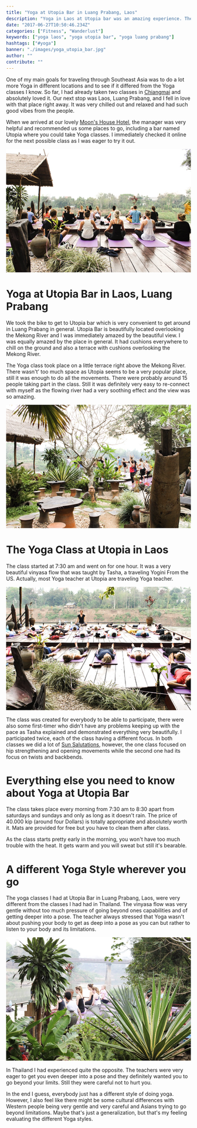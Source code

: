 ```yaml
---
title: "Yoga at Utopia Bar in Luang Prabang, Laos"
description: "Yoga in Laos at Utopia bar was an amazing experience. The view was one of a kind and the teacher did a great job. Read here what you can expect if you go there."
date: "2017-06-27T10:50:46.234Z"
categories: ["Fitness", "Wanderlust"]
keywords: ["yoga laos", "yoga utopia bar", "yoga luang prabang"]
hashtags: ["#yoga"]
banner: "./images/yoga_utopia_bar.jpg"
author: ""
contribute: ""
---
```


One of my main goals for traveling through Southeast Asia was to do a lot more Yoga in different locations and to see if it differed from the Yoga classes I know. So far, I had already taken two classes in [Chiangmai](https://www.21moves.com/yoga-in-thailand-yoga-ananda-chiangmai/) and absolutely loved it. Our next stop was Laos, Luang Prabang, and I fell in love with that place right away. It was very chilled out and relaxed and had such good vibes from the people.

When we arrived at our lovely [Moon's House Hotel](http://www.booking.com/hotel/la/sieng-khaen-lao-guesthouse.en-gb.html?aid=311984;label=sieng-khaen-lao-guesthouse-qb0JbtOO1qpjQX0x3uyiCQS162173357975%3Apl%3Ata%3Ap1%3Ap2%3Aac%3Aap1t1%3Aneg%3Afi%3Atiaud-285284111486%3Akwd-257805199155%3Alp9069950%3Ali%3Adet%3Adm;sid=e38276e226865d7c00f3aad5eb772e23;dest_id=-2665957;dest_type=city;dist=0;room1=A%2CA;sb_price_type=total;srfid=e57b0e0011d33a62b44c30fbfa6211bd3dce4ed0X1;type=total;ucfs=1&), the manager was very helpful and recommended us some places to go, including a bar named Utopia where you could take Yoga classes. I immediately checked it online for the next possible class as I was eager to try it out.

![yoga class in Utopia bar](./images/yoga_utopia_bar.jpg)

# Yoga at Utopia Bar in Laos, Luang Prabang

We took the bike to get to Utopia bar which is very convenient to get around in Luang Prabang in general. Utopia Bar is beautifully located overlooking the Mekong River and I was immediately amazed by the beautiful view. I was equally amazed by the place in general. It had cushions everywhere to chill on the ground and also a terrace with cushions overlooking the Mekong River.

The Yoga class took place on a little terrace right above the Mekong River. There wasn't’ too much space as Utopia seems to be a very popular place, still it was enough to do all the movements. There were probably around 15 people taking part in the class. Still it was definitely very easy to re-connect with myself as the flowing river had a very soothing effect and the view was so amazing.

![yoga class in Laos](./images/yoga_laos.jpg)

# The Yoga Class at Utopia in Laos

The class started at 7:30 am and went on for one hour. It was a very beautiful vinyasa flow that was taught by Tasha, a traveling Yogini From the US. Actually, most Yoga teacher at Utopia are traveling Yoga teacher.

![yoga in Luang Prabang](./images/yoga_luang_prabang.jpg)

The class was created for everybody to be able to participate, there were also some first-timer who didn't have any problems keeping up with the pace as Tasha explained and demonstrated everything very beautifully. I participated twice, each of the class having a different focus. In both classes we did a lot of [Sun Salutations](https://www.21moves.com/good-morning-yoga-at-lago-sul-trasimeno/), however, the one class focused on hip strengthening and opening movements while the second one had its focus on twists and backbends.

# Everything else you need to know about Yoga at Utopia Bar

The class takes place every morning from 7:30 am to 8:30 apart from saturdays and sundays and only as long as it doesn't rain. The price of 40.000 kip (around four Dollars) is totally appropriate and absolutely worth it. Mats are provided for free but you have to clean them after class.

As the class starts pretty early in the morning, you won't have too much trouble with the heat. It gets warm and you will sweat but still it's bearable.

# A different Yoga Style wherever you go

The yoga classes I had at Utopia Bar in Luang Prabang, Laos, were very different from the classes I had had in Thailand. The vinyasa flow was very gentle without too much pressure of going beyond ones capabilities and of getting deeper into a pose. The teacher always stressed that Yoga wasn't about pushing your body to get as deep into a pose as you can but rather to listen to your body and its limitations.

![yoga in Laos](./images/yoga_class_laos.jpg)

In Thailand I had experienced quite the opposite. The teachers were very eager to get you even deeper into a pose and they definitely wanted you to go beyond your limits. Still they were careful not to hurt you.

In the end I guess, everybody just has a different style of doing yoga. However, I also feel like there might be some cultural differences with Western people being very gentle and very careful and Asians trying to go beyond limitations. Maybe that's just a generalization, but that's my feeling evaluating the different Yoga styles.













